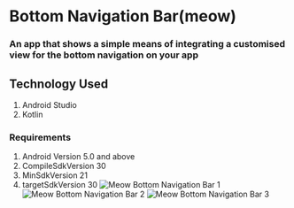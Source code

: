 # Bottom Navigation Bar(meow)
### An app that shows a simple means of integrating a customised view for the bottom navigation on your app

## Technology Used
 1. Android Studio
 2. Kotlin

### Requirements
1. Android Version 5.0 and above
2. CompileSdkVersion 30
3. MinSdkVersion 21
4. targetSdkVersion 30
![Meow Bottom Navigation Bar 1](https://user-images.githubusercontent.com/64415958/203516231-70db64fe-6337-4c1b-9041-5579ab51d378.jpg)
![Meow Bottom Navigation Bar 2](https://user-images.githubusercontent.com/64415958/203516247-baf0b916-3685-46d0-94eb-96fbf7040d84.jpg)
![Meow Bottom Navigation Bar 3](https://user-images.githubusercontent.com/64415958/203516260-6da6c9d9-a0bf-48fe-9e22-304b2c3c0467.jpg)

